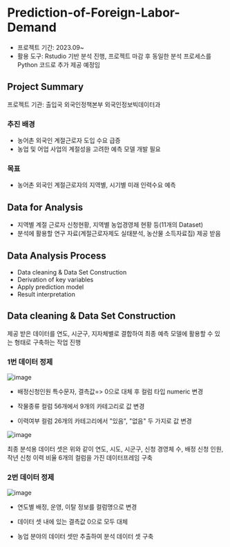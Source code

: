 # Prediction-of-Foreign-Labor-Demand
- 프로젝트 기간: 2023.09~
- 활용 도구: Rstudio 기반 분석 진행, 프로젝트 마감 후 동일한 분석 프로세스를 Python 코드로 추가 제공 예정임
## Project Summary

프로젝트 기관: 출입국 외국인정책본부 외국인정보빅데이터과

### 추진 배경

- 농어촌 외국인 계절근로자 도입 수요 급증
- 농업 및 어업 사업의 계절성을 고려한 예측 모델 개발 필요

### 목표

- 농어촌 외국인 계절근로자의 지역별, 시기별 미래 인력수요 예측
 
## Data for Analysis

- 지역별 계절 근로자 신청현황, 지역별 농업경영체 현황 등(11개의 Dataset)
- 분석에 활용할 연구 자료(계절근로자제도 실태분석, 농산물 소득자료집) 제공 받음

## Data Analysis Process

- Data cleaning & Data Set Construction
- Derivation of key variables
- Apply prediction model
- Result interpretation

## Data cleaning & Data Set Construction

제공 받은 데이터를 연도, 시군구, 지자체별로 결합하여 최종 예측 모델에 활용할 수 있는 형태로 구축하는 작업 진행

### 1번 데이터 정제

![image](https://github.com/eumtaewon/Prediction-of-Foreign-Labor-Demand/assets/104436260/10614b9f-ba0e-40d1-8a89-c10b6bbb33ff)

- 배정신청인원 특수문자, 결측값=> 0으로 대체 후 컬럼 타입 numeric 변경

- 작물종류 컬럼 56개에서 9개의 카테고리로 값 변경

- 이력여부 컬럼 26개의 카테고리에서 "있음", "없음" 두 가지로 값 변경


![image](https://github.com/eumtaewon/Prediction-of-Foreign-Labor-Demand/assets/104436260/6016b552-0e11-402f-9ed2-3dc59a266016)

최종 분석용 데이터 셋은 위와 같이 연도, 시도, 시군구, 신청 경영체 수, 배정 신청 인원, 작년 신청 이력 비율 6개의 컬럼을 가진 데이터프레임 구축

### 2번 데이터 정제

![image](https://github.com/eumtaewon/Prediction-of-Foreign-Labor-Demand/assets/104436260/824601bc-3e97-49fc-af5c-7f8e70c1b79d)

- 연도별 배정, 운영, 이탈 정보를 컬럼명으로 변경

- 데이터 셋 내에 있는 결측값 0으로 모두 대체

- 농업 분야의 데이터 셋만 추출하여 분석 데이터 셋 구축
